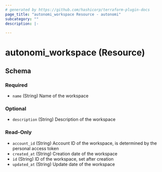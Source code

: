 ```yaml
---
# generated by https://github.com/hashicorp/terraform-plugin-docs
page_title: "autonomi_workspace Resource - autonomi"
subcategory: ""
description: |-
  
---
```


# autonomi_workspace (Resource)





<!-- schema generated by tfplugindocs -->
## Schema

### Required

- `name` (String) Name of the workspace

### Optional

- `description` (String) Description of the workspace

### Read-Only

- `account_id` (String) Account ID of the workspace, is determined by the personal access token
- `created_at` (String) Creation date of the workspace
- `id` (String) ID of the workspace, set after creation
- `updated_at` (String) Update date of the workspace
